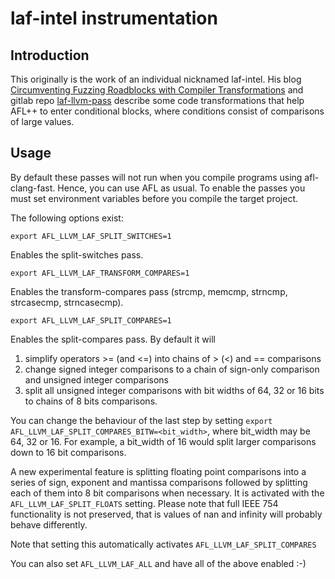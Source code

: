 # laf-intel instrumentation

## Introduction

This originally is the work of an individual nicknamed laf-intel.
His blog [Circumventing Fuzzing Roadblocks with Compiler Transformations](https://lafintel.wordpress.com/)
and gitlab repo [laf-llvm-pass](https://gitlab.com/laf-intel/laf-llvm-pass/)
describe some code transformations that
help AFL++ to enter conditional blocks, where conditions consist of
comparisons of large values.

## Usage

By default these passes will not run when you compile programs using 
afl-clang-fast. Hence, you can use AFL as usual.
To enable the passes you must set environment variables before you
compile the target project.

The following options exist:

`export AFL_LLVM_LAF_SPLIT_SWITCHES=1`

Enables the split-switches pass.

`export AFL_LLVM_LAF_TRANSFORM_COMPARES=1`

Enables the transform-compares pass (strcmp, memcmp, strncmp,
strcasecmp, strncasecmp).

`export AFL_LLVM_LAF_SPLIT_COMPARES=1`

Enables the split-compares pass.
By default it will 
1. simplify operators >= (and <=) into chains of > (<) and == comparisons
2. change signed integer comparisons to a chain of sign-only comparison
and unsigned integer comparisons
3. split all unsigned integer comparisons with bit widths of
64, 32 or 16 bits to chains of 8 bits comparisons.

You can change the behaviour of the last step by setting
`export AFL_LLVM_LAF_SPLIT_COMPARES_BITW=<bit_width>`, where 
bit_width may be 64, 32 or 16. For example, a bit_width of 16
would split larger comparisons down to 16 bit comparisons.

A new experimental feature is splitting floating point comparisons into a
series of sign, exponent and mantissa comparisons followed by splitting each
of them into 8 bit comparisons when necessary.
It is activated with the `AFL_LLVM_LAF_SPLIT_FLOATS` setting.
Please note that full IEEE 754 functionality is not preserved, that is
values of nan and infinity will probably behave differently.

Note that setting this automatically activates `AFL_LLVM_LAF_SPLIT_COMPARES`

You can also set `AFL_LLVM_LAF_ALL` and have all of the above enabled :-)

